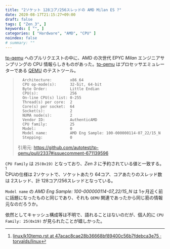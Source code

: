 ```yaml
---
title: "2ソケット 128コア/256スレッドの AMD Milan ES ?"
date: 2020-08-17T21:15:27+09:00
draft: false
tags: [ "Zen_3", ]
keywords: [ "", ]
categories: [ "Hardware", "AMD", "CPU" ]
noindex: false
# summary: ""
---
```


[tp-qemu](https://github.com/autotest/tp-qemu) へのプルリクエストの中に、AMD の次世代 EPYC *Milan* エンジニアサンプリングの CPU 情報らしきものがあった。[tp-qemu](https://github.com/autotest/tp-qemu) はプロセッサエミュレーターである [QEMU](https://www.qemu.org/) のテストツール。  

 >       Architecture:        x86_64
 >       CPU op-mode(s):      32-bit, 64-bit
 >       Byte Order:          Little Endian
 >       CPU(s):              256
 >       On-line CPU(s) list: 0-255
 >       Thread(s) per core:  2
 >       Core(s) per socket:  64
 >       Socket(s):           2
 >       NUMA node(s):        2
 >       Vendor ID:           AuthenticAMD
 >       CPU family:          25
 >       Model:               0
 >       Model name:          AMD Eng Sample: 100-000000114-07_22/15_N
 >       Stepping:            0
 >
 > 引用元: <https://github.com/autotest/tp-qemu/pull/2337#issuecomment-671139596>

`CPU Family` は `25(0x19)` となっており、*Zen 3* に予約されている値と一致する。[^zen_3-0x19]  
CPUの仕様は 2ソケットで、ソケットあたり 64コア、コアあたりのスレッド数は 2スレッド、計 128コア/256スレッドとなっている。  

[^zen_3-0x19]: [linux/k10temp.rst at 47acac8cae28b36668bf89400c56b7fdebca3e75 · torvalds/linux](https://github.com/torvalds/linux/blob/47acac8cae28b36668bf89400c56b7fdebca3e75/Documentation/hwmon/k10temp.rst)

`Model name` の *AMD Eng Sample: 100-000000114-07_22/15_N* は 1ヶ月近く前に話題になったものと同じであり、それも `QEMU` 関連であったから同じ筋の情報元なのだろうか。  

依然としてキャッシュ構成等は不明で、語れることはないのだが、個人的に `CPU Family: 25(0x19)` が見られたことが嬉しかった。  
